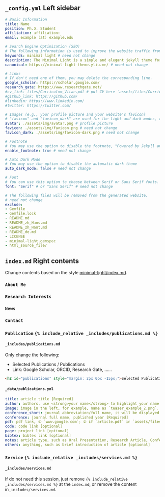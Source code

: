 ## `_config.yml` Left sidebar

  ```yaml
# Basic Information 
title: Name
position: Ph.D. Student
affiliation: affiliation:
email: example (at) example.edu

# Search Engine Optimization (SEO)
# The following information is used to improve the website traffic from search engines, e.g., Google.
keywords: minimal light # need not change
description: The Minimal Light is a simple and elegant jekyll theme for academic personal homepage. # need not change
canonical: https://minimal-light-theme.yliu.me/ # need not change

# Links 
# If don't need one of them, you may delete the corresponding line.
google_scholar: https://scholar.google.com/
research_gate: https://www.researchgate.net/
#cv_link: files/Curriculum_Vitae.pdf # put CV here `assets/files/Curriculum_Vitae.pdf`
#github_link: https://github.com/
#linkedin: https://www.linkedin.com/
#twitter: https://twitter.com/

# Images (e.g., your profile picture and your website's favicon) 
# "favicon" and "favicon_dark" are used for the light and dark modes, respectively. 
avatar: ./assets/img/avatar.png # profile picture
favicon: ./assets/img/favicon.png # need not change
favicon_dark: ./assets/img/favicon-dark.png # need not change

# Footnote
# You may use the option to disable the footnote, "Powered by Jekyll and Minimal Light theme."
enable_footnote: true # need not change

# Auto Dark Mode
# You may use the option to disable the automatic dark theme
auto_dark_mode: false # need not change

# Font
# You can use this option to choose between Serif or Sans Serif fonts.
font: "Serif" # or "Sans Serif" # need not change

# The following files will be removed from the generated website.
# need not change
exclude:
  - Gemfile
  - Gemfile.lock
  - README.md
  - README_zh_Hans.md
  - README_zh_Hant.md
  - README_de.md
  - LICENSE
  - minimal-light.gemspec
  - html_source_file/
  ```

## `index.md` Right contents

Change contents based on the style [minimal-light/index.md](https://github.com/yaoyao-liu/minimal-light/blob/main/index.md?plain=1).

### `About Me`

### `Research Interests`

### `News`

### `Contact`

### `Publication`  `{% include_relative _includes/publications.md %}`

#### `_includes/publications.md`

Only change the following:

- Selected Publications / Publications
- Link: Google Scholar, ORCID, Research Gate, ......

```html
<h2 id="publications" style="margin: 2px 0px -15px;">Selected Publications <temp style="font-size:15px;">[</temp><a href="https://scholar.google.com/citations?hl=en&user=AzL39ZoAAAAJ&view_op=list_works" target="_blank" style="font-size:15px;">Google Scholar</a><temp style="font-size:15px;">]</temp><temp style="font-size:15px;">[</temp><a href="https://www.researchgate.net/profile/Dong-Chen-68" target="_blank" style="font-size:15px;">Research Gate</a><temp style="font-size:15px;">]</temp></h2>
```

#### `_data/publications.yml`

```yaml
title: article title [Required]
author: authors, use <strong>your name</strong> to highlight your name [Required]
image: image in the left, for example, name as `teaser_example_2.png`, and put in `assets/img` , then write here, `./assets/img/teaser_example_2.png`  [optional]
conference_short: journal abbreviation/full name, it will be displayed in the upper left corner of the image [optional]
conference: journal full name, published year [Required]
pdf: pdf link, ① `www.google.com`; ② if `article.pdf` in `assets/files`, here `/assets/files/article.pdf` [optional]
code: code link [optional]
page: project link [optional]
bibtex: bibtex link [optional]
notes: article type, such as Oral Presentation, Research Article, Conference Article, ...... [optional]
others: anything, such as brief introduction of article [optional]
```

### `Service`  `{% include_relative _includes/services.md %}`

#### `_includes/services.md`

If do not need this session, just remove `{% include_relative _includes/services.md %}` at the `index.md`, or remove the content in`_includes/services.md`.

